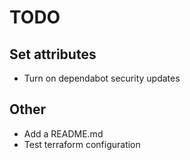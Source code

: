 # TODO

## Set attributes

- Turn on dependabot security updates

## Other

- Add a README.md
- Test terraform configuration
